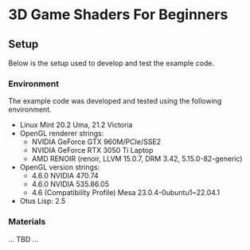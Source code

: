 # 3D Game Shaders For Beginners

## Setup

Below is the setup used to develop and test the example code.

### Environment

The example code was developed and tested using the following environment.

- Linux Mint 20.2 Uma, 21.2 Victoria
- OpenGL renderer strings:
  * NVIDIA GeForce GTX 960M/PCIe/SSE2
  * NVIDIA GeForce RTX 3050 Ti Laptop
  * AMD RENOIR (renoir, LLVM 15.0.7, DRM 3.42, 5.15.0-82-generic)
- OpenGL version strings:
  * 4.6.0 NVIDIA 470.74
  * 4.6.0 NVIDIA 535.86.05
  * 4.6 (Compatibility Profile) Mesa 23.0.4-0ubuntu1~22.04.1
- Otus Lisp: 2.5

### Materials

... TBD ...
